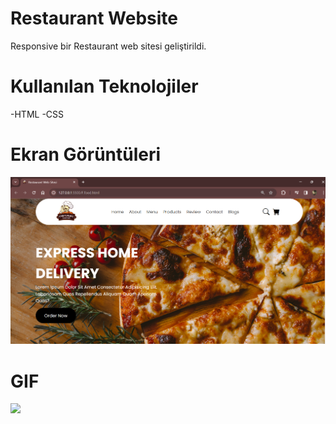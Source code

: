 # Restaurant Website
Responsive bir Restaurant web sitesi geliştirildi.

# Kullanılan Teknolojiler
-HTML
-CSS

# Ekran Görüntüleri

![](Restaurant.png)


# GIF

![](Restaurant.gif)